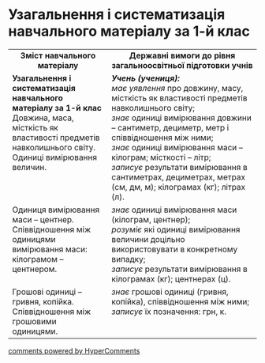 <div id="hypercomments_widget" class="js-hypercomments-widget invisible"></div>

# Узагальнення і систематизація навчального матеріалу за 1-й клас
<table>
  <tr>
    <td width="40%" align="center"><b>Зміст навчального матеріалу<b></td>
    <td width="60%" align="center"><b>Державні вимоги до рівня загальноосвітньої підготовки учнів</b></td>
  </tr>
  <tr>
    <td width="40%" style="vertical-align:top !important;"><b>Узагальнення і систематизація навчального матеріалу за
1-й клас</b><br>
Довжина, маса, місткість як властивості предметів навколишнього світу.<br>
Одиниці вимірювання величин.<br></td>
    <td width="60%" style="vertical-align:top !important;"><i><b>Учень (учениця):</b></i><br>
<i>має уявлення</i> про довжину, масу, місткість як властивості предметів навколишнього світу;<br>
<i>знає</i> одиниці вимірювання довжини –  сантиметр, дециметр, метр і співвідношення між ними;<br> 
<i>знає</i> одиниці вимірювання маси – кілограм; місткості – літр;<br>
<i>записує</i> результати вимірювання в  сантиметрах, дециметрах, метрах  (см, дм, м);  кілограмах (кг); літрах (л).<br></td>
  </tr>
  <tr>
    <td width="40%" style="vertical-align:top !important;">Одиниця вимірювання маси – центнер.<br>  Співвідношення між одиницями вимірювання маси: кілограмом – центнером.<br></td>
    <td width="60%" style="vertical-align:top !important;">
<i>знає</i> одиниці вимірювання маси (кілограм, центнер);<br>
<i>розуміє</i> які одиниці вимірювання величини доцільно використовувати в конкретному випадку;<br>
<i>записує</i> результати вимірювання в  кілограмах (кг); центнерах (ц).<br></td>
  </tr>
    <tr>
    <td width="40%" style="vertical-align:top !important;">Грошові одиниці – гривня, копійка.<br> Співвідношення між грошовими одиницями.<br></td>
    <td width="60%" style="vertical-align:top !important;">
<i>знає</i> грошові одиниці (гривня, копійка), співвідношення між ними;<br> 
<i>записує</i> їх позначення: грн, к.<br></td>
  </tr>
</table>

<div class="js-hypercomments-container">
    <a href="http://hypercomments.com" class="hc-link" title="comments widget">comments powered by HyperComments</a>
</div>